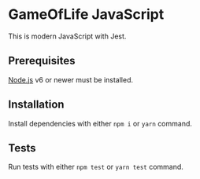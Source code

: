 GameOfLife JavaScript
=====================

This is modern JavaScript with Jest.


Prerequisites
-------------

[Node.js](https://nodejs.org/en/download/) v6 or newer must be installed.


Installation
-------------

Install dependencies with either `npm i` or `yarn` command.


Tests
-----

Run tests with either `npm test` or `yarn test` command.
